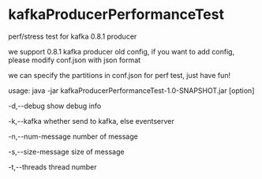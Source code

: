 # kafkaProducerPerformanceTest
perf/stress test for kafka 0.8.1 producer

we support 0.8.1 kafka producer old config, if you want to add config, please modify conf.json with json format

we can specify the partitions in conf.json for perf test, just have fun!


usage: java -jar kafkaProducerPerformanceTest-1.0-SNAPSHOT.jar [option]

 -d,--debug <arg>          show debug info
 
 -k,--kafka <arg>          whether send to kafka, else eventserver
 
 -n,--num-message <arg>    number of message
 
 -s,--size-message <arg>   size of message
 
 -t,--threads <arg>        thread number

